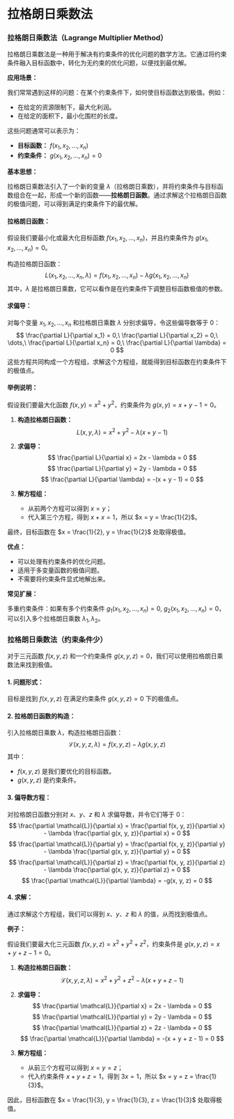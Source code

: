 # 拉格朗日乘数法

### 拉格朗日乘数法（Lagrange Multiplier Method）

拉格朗日乘数法是一种用于解决有约束条件的优化问题的数学方法。它通过将约束条件融入目标函数中，转化为无约束的优化问题，以便找到最优解。

**应用场景：**

我们常常遇到这样的问题：在某个约束条件下，如何使目标函数达到极值。例如：
- 在给定的资源限制下，最大化利润。
- 在给定的面积下，最小化围栏的长度。

这些问题通常可以表示为：
- **目标函数：** $f(x_1, x_2, \dots, x_n)$
- **约束条件：** $g(x_1, x_2, \dots, x_n) = 0$

**基本思想：**

拉格朗日乘数法引入了一个新的变量 $\lambda$（拉格朗日乘数），并将约束条件与目标函数组合在一起，形成一个新的函数——**拉格朗日函数**。通过求解这个拉格朗日函数的极值问题，可以得到满足约束条件下的最优解。

#### 拉格朗日函数：
假设我们要最小化或最大化目标函数 $f(x_1, x_2, \dots, x_n)$，并且约束条件为 $g(x_1, x_2, \dots, x_n) = 0$。

构造拉格朗日函数：
$$
L(x_1, x_2, \dots, x_n, \lambda) = f(x_1, x_2, \dots, x_n) - \lambda g(x_1, x_2, \dots, x_n)
$$
其中，$\lambda$ 是拉格朗日乘数，它可以看作是在约束条件下调整目标函数极值的参数。

#### 求偏导：
对每个变量 $x_1, x_2, \dots, x_n$ 和拉格朗日乘数 $\lambda$ 分别求偏导，令这些偏导数等于 0：
$$
\frac{\partial L}{\partial x_1} = 0,\ \frac{\partial L}{\partial x_2} = 0,\ \dots,\ \frac{\partial L}{\partial x_n} = 0,\ \frac{\partial L}{\partial \lambda} = 0
$$
这些方程共同构成一个方程组，求解这个方程组，就能得到目标函数在约束条件下的极值点。

#### 举例说明：
假设我们要最大化函数 $f(x, y) = x^2 + y^2$，约束条件为 $g(x, y) = x + y - 1 = 0$。

1. **构造拉格朗日函数：**
   $$
   L(x, y, \lambda) = x^2 + y^2 - \lambda (x + y - 1)
   $$

2. **求偏导：**
   $$
   \frac{\partial L}{\partial x} = 2x - \lambda = 0
   $$
   $$
   \frac{\partial L}{\partial y} = 2y - \lambda = 0
   $$
   $$
   \frac{\partial L}{\partial \lambda} = -(x + y - 1) = 0
   $$

3. **解方程组：**
   - 从前两个方程可以得到 $x = y$；
   - 代入第三个方程，得到 $x + x = 1$，所以 $x = y = \frac{1}{2}$。

最终，目标函数在 $x = \frac{1}{2}, y = \frac{1}{2}$ 处取得极值。

**优点：**

- 可以处理有约束条件的优化问题。
- 适用于多变量函数的极值问题。
- 不需要将约束条件显式地解出来。

**常见扩展：**

多重约束条件：如果有多个约束条件 $g_1(x_1, x_2, \dots, x_n) = 0,\ g_2(x_1, x_2, \dots, x_n) = 0$，可以引入多个拉格朗日乘数 $\lambda_1, \lambda_2$。

### 拉格朗日乘数法（约束条件少）

对于三元函数 $f(x, y, z)$ 和一个约束条件 $g(x, y, z) = 0$，我们可以使用拉格朗日乘数法来找到极值。

#### 1. 问题形式：
目标是找到 $f(x, y, z)$ 在满足约束条件 $g(x, y, z) = 0$ 下的极值点。

#### 2. 拉格朗日函数的构造：
引入拉格朗日乘数 $\lambda$，构造拉格朗日函数：
$$
\mathcal{L}(x, y, z, \lambda) = f(x, y, z) - \lambda g(x, y, z)
$$
其中：
- $f(x, y, z)$ 是我们要优化的目标函数。
- $g(x, y, z)$ 是约束条件。

#### 3. 偏导数方程：
对拉格朗日函数分别对 $x$、$y$、$z$ 和 $\lambda$ 求偏导数，并令它们等于 0：
$$
\frac{\partial \mathcal{L}}{\partial x} = \frac{\partial f(x, y, z)}{\partial x} - \lambda \frac{\partial g(x, y, z)}{\partial x} = 0
$$
$$
\frac{\partial \mathcal{L}}{\partial y} = \frac{\partial f(x, y, z)}{\partial y} - \lambda \frac{\partial g(x, y, z)}{\partial y} = 0
$$
$$
\frac{\partial \mathcal{L}}{\partial z} = \frac{\partial f(x, y, z)}{\partial z} - \lambda \frac{\partial g(x, y, z)}{\partial z} = 0
$$
$$
\frac{\partial \mathcal{L}}{\partial \lambda} = -g(x, y, z) = 0
$$

#### 4. 求解：
通过求解这个方程组，我们可以得到 $x$、$y$、$z$ 和 $\lambda$ 的值，从而找到极值点。

**例子：**

假设我们要最大化三元函数 $f(x, y, z) = x^2 + y^2 + z^2$，约束条件是 $g(x, y, z) = x + y + z - 1 = 0$。

1. **构造拉格朗日函数：**
   $$
   \mathcal{L}(x, y, z, \lambda) = x^2 + y^2 + z^2 - \lambda (x + y + z - 1)
   $$

2. **求偏导：**
   $$
   \frac{\partial \mathcal{L}}{\partial x} = 2x - \lambda = 0
   $$
   $$
   \frac{\partial \mathcal{L}}{\partial y} = 2y - \lambda = 0
   $$
   $$
   \frac{\partial \mathcal{L}}{\partial z} = 2z - \lambda = 0
   $$
   $$
   \frac{\partial \mathcal{L}}{\partial \lambda} = -(x + y + z - 1) = 0
   $$

3. **解方程组：**
   - 从前三个方程可以得到 $x = y = z$；
   - 代入约束条件 $x + y + z = 1$，得到 $3x = 1$，所以 $x = y = z = \frac{1}{3}$。

因此，目标函数在 $x = \frac{1}{3}, y = \frac{1}{3}, z = \frac{1}{3}$ 处取得极值。